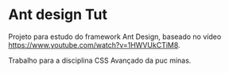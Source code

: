 # Ant design Tut
Projeto para estudo do framework Ant Design, baseado no vídeo https://www.youtube.com/watch?v=1HWVUkCTiM8.

Trabalho para a disciplina CSS Avançado da puc minas.